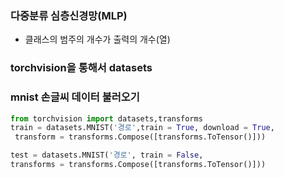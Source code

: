### 다중분류 심층신경망(MLP)
 - 클래스의 범주의 개수가 출력의 개수(열)
  
### torchvision을 통해서 datasets
### mnist 손글씨 데이터 불러오기
```python
from torchvision import datasets,transforms
train = datasets.MNIST('경로',train = True, download = True,
 transform = transforms.Compose([transforms.ToTensor()]))

test = datasets.MNIST('경로', train = False, 
transforms = transforms.Compose([transforms.ToTensor()]))

```

